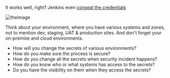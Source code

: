 
It works well, right?   Jenkins even [conseal the credentials]({{TRAFFIC_HOST1_8081}}/credentials/store/system/domain/_/credential/theServerAccount/update)


![theimage](https://github.com/quincycheng/katacoda-scenarios/raw/master/conjur-jenkins/media/02-jenkins_demo_cred_details.PNG)


Think about your environment, where you have various systems and zones, not to mention dev, staging, UAT & production sites.
And don't forget your on-premise and cloud environments.

- How will you change the secrets of various environments?
- How do you make sure the process is secure?
- How do you change all the secrets when security incident happens?
- How do you know who or what systems has access to the secrets?
- Do you have the visibility on them when they access the secrets?

